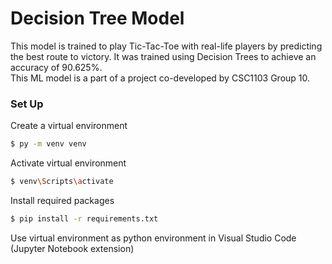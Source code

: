 # Decision Tree Model
This model is trained to play Tic-Tac-Toe with real-life players by predicting the best route to victory. It was trained using Decision Trees to achieve an accuracy of 90.625%.<br>
This ML model is a part of a project co-developed by CSC1103 Group 10.

### Set Up
Create a virtual environment
```bash
$ py -m venv venv
```

Activate virtual environment
```bash
$ venv\Scripts\activate
```

Install required packages
```bash
$ pip install -r requirements.txt
```

Use virtual environment as python environment in Visual Studio Code (Jupyter Notebook extension)